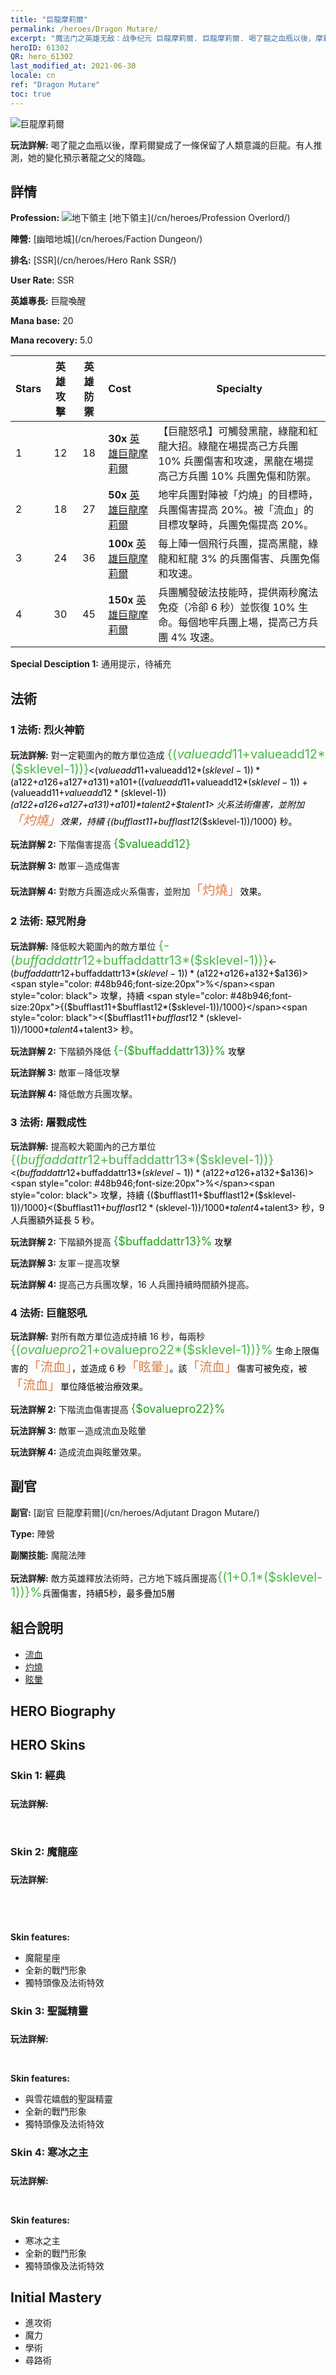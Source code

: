 ```yaml
---
title: "巨龍摩莉爾"
permalink: /heroes/Dragon Mutare/
excerpt: "魔法门之英雄无敌：战争纪元 巨龍摩莉爾. 巨龍摩莉爾. 喝了龍之血瓶以後，摩莉爾變成了一條保留了人類意識的巨龍。有人推測，她的變化預示著龍之父的降臨。"
heroID: 61302
QR: hero_61302
last_modified_at: 2021-06-30
locale: cn
ref: "Dragon Mutare"
toc: true
---
```

  ![巨龍摩莉爾](/images/h/h_MutareDrake.jpg)

 **玩法詳解:** 喝了龍之血瓶以後，摩莉爾變成了一條保留了人類意識的巨龍。有人推測，她的變化預示著龍之父的降臨。
## 詳情
 **Profession:** ![地下領主](/images/h/h_prof_16.png)  [地下領主](/cn/heroes/Profession Overlord/)

 **陣營:** [幽暗地城](/cn/heroes/Faction Dungeon/)

 **排名:** [SSR](/cn/heroes/Hero Rank SSR/)

 **User Rate:** SSR

 **英雄專長:** 巨龍喚醒

 **Mana base:** 20

 **Mana recovery:** 5.0


  | Stars | 英雄攻擊 | 英雄防禦 | Cost |     Specialty     |
  |---------|:---------------:|:---------------:|:--|--------------------|
  |    1    | 12 | 18 | **30x** [英雄巨龍摩莉爾](/cn/Items/her_390/) | 【巨龍怒吼】可觸發黑龍，綠龍和紅龍大招。綠龍在場提高己方兵團 10% 兵團傷害和攻速，黑龍在場提高己方兵團 10% 兵團免傷和防禦。 |
  |    2    | 18 | 27 | **50x** [英雄巨龍摩莉爾](/cn/Items/her_390/) | 地牢兵團對陣被「灼燒」的目標時，兵團傷害提高 20%。被「流血」的目標攻擊時，兵團免傷提高 20%。 |
  |    3    | 24 | 36 | **100x** [英雄巨龍摩莉爾](/cn/Items/her_390/) | 每上陣一個飛行兵團，提高黑龍，綠龍和紅龍 3% 的兵團傷害、兵團免傷和攻速。 |
  |    4    | 30 | 45 | **150x** [英雄巨龍摩莉爾](/cn/Items/her_390/) | 兵團觸發破法技能時，提供兩秒魔法免疫（冷卻 6 秒）並恢復 10% 生命。每個地牢兵團上場，提高己方兵團 4% 攻速。 |

 **Special Desciption 1:** 通用提示，待補充

## 法術
### 1 法術: 烈火神箭
 **玩法詳解:** 對一定範圍內的敵方單位造成 <span style="color: #48b946;font-size:20px">{($valueadd11+$valueadd12*($sklevel-1))}</span><span style="color: black"><($valueadd11+$valueadd12*($sklevel-1))*($a122+$a126+$a127+$a131)+$a101+(($valueadd11+$valueadd12*($sklevel-1))+($valueadd11+$valueadd12*($sklevel-1))*($a122+$a126+$a127+$a131)+$a101)*$talent2+$talent1> 火系法術傷害，並附加<span style="color: #e07c44;font-size:20px">「灼燒」</span><span style="color: black">效果，持續 {($bufflast11+$bufflast12*($sklevel-1))/1000} 秒。

 **玩法詳解 2:** 下階傷害提高 <span style="color: #1ca216;font-size:18px">{$valueadd12}</span><span style="color: black">

 **玩法詳解 3:** 敵軍－造成傷害

 **玩法詳解 4:** 對敵方兵團造成火系傷害，並附加<span style="color: #e07c44;font-size:20px">「灼燒」</span><span style="color: black">效果。

### 2 法術: 惡咒附身
 **玩法詳解:** 降低較大範圍內的敵方單位 <span style="color: #48b946;font-size:20px">{-($buffaddattr12+$buffaddattr13*($sklevel-1))}</span><span style="color: black"><-($buffaddattr12+$buffaddattr13*($sklevel-1))*($a122+$a126+$a132+$a136)><span style="color: #48b946;font-size:20px">%</span><span style="color: black"> 攻擊，持續 <span style="color: #48b946;font-size:20px">{($bufflast11+$bufflast12*($sklevel-1))/1000}</span><span style="color: black"><($bufflast11+$bufflast12*($sklevel-1))/1000*$talent4+$talent3> 秒。

 **玩法詳解 2:** 下階額外降低 <span style="color: #1ca216;font-size:18px">{-($buffaddattr13)}%</span><span style="color: black"> 攻擊

 **玩法詳解 3:** 敵軍－降低攻擊

 **玩法詳解 4:** 降低敵方兵團攻擊。

### 3 法術: 屠戮成性
 **玩法詳解:** 提高較大範圍內的己方單位 <span style="color: #48b946;font-size:20px">{($buffaddattr12+$buffaddattr13*($sklevel-1))}</span><span style="color: black"><($buffaddattr12+$buffaddattr13*($sklevel-1))*($a122+$a126+$a132+$a136)><span style="color: #48b946;font-size:20px">%</span><span style="color: black"> 攻擊，持續 {($bufflast11+$bufflast12*($sklevel-1))/1000}<($bufflast11+$bufflast12*($sklevel-1))/1000*$talent4+$talent3> 秒，9 人兵團額外延長 5 秒。

 **玩法詳解 2:** 下階額外提高 <span style="color: #1ca216;font-size:18px">{$buffaddattr13}%</span><span style="color: black"> 攻擊

 **玩法詳解 3:** 友軍－提高攻擊

 **玩法詳解 4:** 提高己方兵團攻擊，16 人兵團持續時間額外提高。

### 4 法術: 巨龍怒吼
 **玩法詳解:** 對所有敵方單位造成持續 16 秒，每兩秒 <span style="color: #48b946;font-size:20px">{($ovaluepro21+$ovaluepro22*($sklevel-1))}%</span><span style="color: black"> 生命上限傷害的<span style="color: #e07c44;font-size:20px">「流血」</span><span style="color: black">，並造成 6 秒<span style="color: #e07c44;font-size:20px">「眩暈」</span><span style="color: black">。該<span style="color: #e07c44;font-size:20px">「流血」</span><span style="color: black">傷害可被免疫，被<span style="color: #e07c44;font-size:20px">「流血」</span><span style="color: black">單位降低被治療效果。

 **玩法詳解 2:** 下階流血傷害提高 <span style="color: #1ca216;font-size:18px">{$ovaluepro22}%</span><span style="color: black">

 **玩法詳解 3:** 敵軍－造成流血及眩暈

 **玩法詳解 4:** 造成流血與眩暈效果。


## 副官

 **副官:**  [副官 巨龍摩莉爾](/cn/heroes/Adjutant Dragon Mutare/) 

 **Type:**  陣營 

 **副關技能:**  魔龍法陣 

 **玩法詳解:** 敵方英雄釋放法術時，己方地下城兵團提高<span style="color: #48b946;font-size:20px">{(1+0.1*($sklevel-1))}%</span><span style="color: black">兵團傷害，持續5秒，最多疊加5層

## 組合說明

* [流血](/cn/combination/流血/) 
* [灼燒](/cn/combination/灼燒/) 
* [眩暈](/cn/combination/眩暈/) 

## HERO Biography

## HERO Skins
### Skin 1: **經典**

 **玩法詳解:** <span style="color: #ffffff;font-size:20px">在這個弱肉強食的世界上，強權即是公理。尼貢沒有別的路可走，唯有永不停歇的鬥爭。</span>


### Skin 2: **魔龍座**

 **玩法詳解:** <span style="color: #ffffff;font-size:20px">天空被群星間的連結所分割，它們執行的軌跡影響著世間萬物的命運。當永恆輪轉的群星歸於原位之時，象徵魔龍的光芒將接管整個星空。</span>

 **Skin features:** 

   - 魔龍星座
   - 全新的戰鬥形象
   - 獨特頭像及法術特效

### Skin 3: **聖誕精靈**

 **玩法詳解:** <span style="color: #ffffff;font-size:20px">與雪花和禮物共舞的聖誕精靈，喝下了龍血還未完全變身的摩莉爾正在慶祝聖誕佳節的到來！</span>

 **Skin features:** 

   - 與雪花嬉戲的聖誕精靈
   - 全新的戰鬥形象
   - 獨特頭像及法術特效

### Skin 4: **寒冰之主**

 **玩法詳解:** <span style="color: #ffffff;font-size:20px">狂風為我而升騰，暴雪為我而呼嘯，寒冰是我的冠冕，我是冰封之地唯一的征服者！</span>

 **Skin features:** 

   - 寒冰之主
   - 全新的戰鬥形象
   - 獨特頭像及法術特效


## Initial Mastery
   - 進攻術
   - 魔力
   - 學術
   - 尋路術
